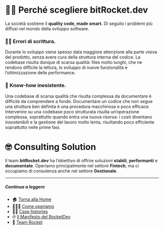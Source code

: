 # 💪🏻 Perché scegliere **bitRocket.dev**

La società sostiene il **quality code, made smart.** Di seguito i problemi più diffusi nel mondo della sviluppo software.

### ✍🏻 **Errori di scrittura.**

Durante lo sviluppo viene spesso data maggiore attenzione alla parte visiva del prodotto, senza avere cura della struttura interna del codice. La codebase risulta dunque di scarsa qualità: files molto lunghi, che ne rendono difficile la lettura, lo sviluppo di nuove funzionalità e l’ottimizzazione delle performance.

### 📖 **Know-how inesistente.**

Una codebase di scarsa qualità che risulta complessa da documentare è difficile da comprendere a fondo. Documentare un codice che non segue una struttura ben definita è una procedura macchinosa e poco efficace. Intervenire su una codebase poco strutturata risulta un’operazione complessa, soprattutto quando entra una nuova risorsa: i costi diventano insostenibili e la gestione del lavoro molto lenta, risultando poco efficiente soprattutto nelle prime fasi.

# 🤓 **Consulting Solution**

Il team **bitRocket.dev** ha l’obiettivo di offrire soluzioni **stabili**, **performanti** e **documentate**. Operiamo principalmente nel settore **Fintech**, ma ci occupiamo di consulenza anche nel settore **Gestionale**.

---

##### Continua a leggere

- 🏠 [Torna alla Home](https://github.com/bitRocket-dev)
- 👨🏻‍💻 [Come operiamo](https://github.com/bitRocket-dev/.github/blob/main/profile/ABOUT.md)
- 💪🏻 [Case histories](https://github.com/bitRocket-dev/.github/blob/main/profile/CASE_HISTORIES.md)
- 🤓 [Il Manifesto del RocketDev](https://github.com/bitRocket-dev/.github/blob/main/profile/MANIFEST.md)
- 👾 [Team Rocket](https://github.com/bitRocket-dev/.github/blob/main/pages/TEAM_ROCKET.md)
